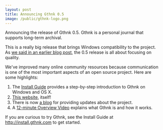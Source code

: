 ```yaml
---
layout: post
title: Announcing Gthnk 0.5
image: /public/gthnk-logo.png
---
```


Announcing the release of Gthnk 0.5.  Gthnk is a personal journal that supports long-term archival.

This is a really big release that brings Windows compatibility to the project.
As [we said in an earlier blog post](/2017/11/23/windows-compatibility/), the 0.5 release is all about focusing on quality.

We've improved many online community resources because communication is one of the most important aspects of an open source project.
Here are some highlights:

1. The [Install Guide](http://install.gthnk.com) provides a step-by-step introduction to Gthnk on Windows and OS X.
2. [This website](http://www.gthnk.com), itself!
3. There is now [a blog](http://blog.gthnk.com) for providing updates about the project.
4. A [12-minute Overview Video](https://youtu.be/3kSezng9xyg) explains what Gthnk is and how it works.

If you are curious to try Gthnk, see the Install Guide at http://install.gthnk.com to get started.
